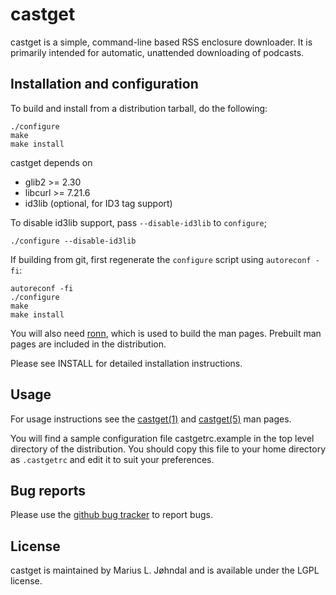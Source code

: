 # castget

castget is a simple, command-line based RSS enclosure downloader. It is
primarily intended for automatic, unattended downloading of podcasts.

## Installation and configuration

To build and install from a distribution tarball, do the following:

```shell
./configure
make
make install
```

castget depends on

  * glib2 >= 2.30
  * libcurl >= 7.21.6
  * id3lib (optional, for ID3 tag support)

To disable id3lib support, pass `--disable-id3lib` to `configure`;

```shell
./configure --disable-id3lib
```

If building from git, first regenerate the `configure` script using `autoreconf -fi`:

```shell
autoreconf -fi
./configure
make
make install
```

You will also need [ronn](http://rtomayko.github.io/ronn/), which is used to build the man pages. Prebuilt man pages are included in the distribution.

Please see INSTALL for detailed installation instructions.

## Usage

For usage instructions see the
[castget(1)](http://mlj.github.io/castget/castget.1.html) and
[castget(5)](http://mlj.github.io/castget/castgetrc.5.html) man pages.

You will find a sample configuration file castgetrc.example in the top level
directory of the distribution. You should copy this file to your home directory
as `.castgetrc` and edit it to suit your preferences.

## Bug reports

Please use the [github bug tracker](https://github.com/mlj/castget/issues) to
report bugs.

## License

castget is maintained by Marius L. Jøhndal and is available under the LGPL license.

